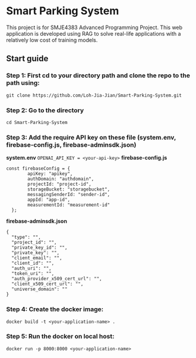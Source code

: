 # Smart Parking System
This project is for SMJE4383 Advanced Programming Project. This web application is developed using RAG to solve real-life applications with a relatively low cost of training models.

## Start guide
### Step 1: First cd to your directory path and clone the repo to the path using:
```
git clone https://github.com/Loh-Jia-Jian/Smart-Parking-System.git
```
### Step 2: Go to the directory
```
cd Smart-Parking-System
```
### Step 3: Add the require API key on these file (system.env, firebase-config.js, firebase-adminsdk.json)
**system.env**
```OPENAI_API_KEY = <your-api-key>```
**firebase-config.js**
```
const firebaseConfig = {
	    apiKey: "apikey",
	    authDomain: "authdomain",
	    projectId: "project-id",
	    storageBucket: "storagebucket",
	    messagingSenderId: "sender-id",
	    appId: "app-id",
	    measurementId: "measurement-id"
  };
```
**firebase-adminsdk.json**
```
{
  "type": "",
  "project_id": "",
  "private_key_id": "",
  "private_key": "",
  "client_email": "",
  "client_id": "",
  "auth_uri": "",
  "token_uri": "",
  "auth_provider_x509_cert_url": "",
  "client_x509_cert_url": "",
  "universe_domain": ""
}
```
### Step 4: Create the docker image:
```
docker build -t <your-application-name> .
```

### Step 5: Run the docker on local host:
```
docker run -p 8000:8000 <your-application-name>
```
